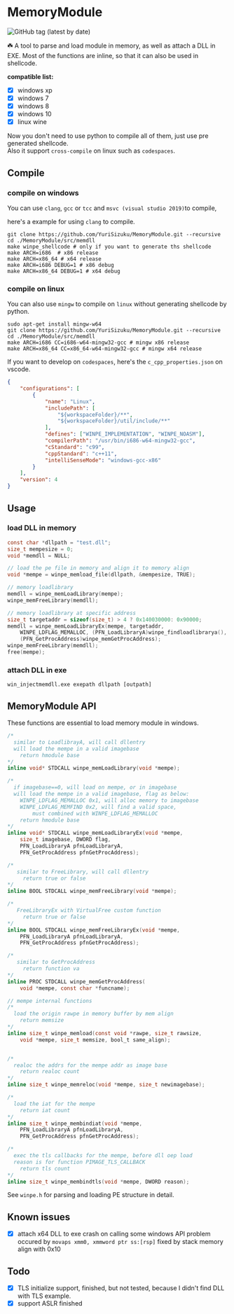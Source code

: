 # MemoryModule  

![GitHub tag (latest by date)](https://img.shields.io/github/v/tag/yurisizuku/memorymodule?color=green&label=MemoryModule)  

☘️ A tool to parse and load module in memory, as well as attach a DLL in EXE.
Most of the functions are inline, so that it can also be used in shellcode.

**compatible list:**

- [x] windows xp
- [x] windows 7
- [x] windows 8
- [x] windows 10
- [x] linux wine

Now you don't need to use python to compile all of them, just use pre generated shellcode.  
Also it support `cross-compile` on linux such as `codespaces`.

## Compile

### compile on windows

You can use `clang`, `gcc` or `tcc`  and `msvc (visual studio 2019)`to compile, 

here's a example for using `clang` to compile. 

```shell
git clone https://github.com/YuriSizuku/MemoryModule.git --recursive
cd ./MemoryModule/src/memdll
make winpe_shellcode # only if you want to generate ths shellcode
make ARCH=i686  # x86 release
make ARCH=x86_64 # x64 release 
make ARCH=i686 DEBUG=1 # x86 debug
make ARCH=x86_64 DEBUG=1 # x64 debug
```

### compile on linux

You can also use `mingw` to compile on `linux` without generating shellcode by python.  

```shell
sudo apt-get install mingw-w64
git clone https://github.com/YuriSizuku/MemoryModule.git --recursive
cd ./MemoryModule/src/memdll
make ARCH=i686 CC=i686-w64-mingw32-gcc # mingw x86 release
make ARCH=x86_64 CC=x86_64-w64-mingw32-gcc # mingw x64 release
```

If you want to develop on `codespaces`, here's the `c_cpp_properties.json` on vscode.
```json
{
    "configurations": [
        {
            "name": "Linux",
            "includePath": [
                "${workspaceFolder}/**",
                "${workspaceFolder}/util/include/**"
            ],
            "defines": ["WINPE_IMPLEMENTATION", "WINPE_NOASM"],
            "compilerPath": "/usr/bin/i686-w64-mingw32-gcc",
            "cStandard": "c99",
            "cppStandard": "c++11",
            "intelliSenseMode": "windows-gcc-x86"
        }
    ],
    "version": 4
}

```

## Usage

### load DLL in memory

```c
const char *dllpath = "test.dll";
size_t mempesize = 0;
void *memdll = NULL;

// load the pe file in memory and align it to memory align
void *mempe = winpe_memload_file(dllpath, &mempesize, TRUE); 

// memory loadlibrary
memdll = winpe_memLoadLibrary(mempe);
winpe_memFreeLibrary(memdll);

// memory loadlibrary at specific address
size_t targetaddr = sizeof(size_t) > 4 ? 0x140030000: 0x90000;
memdll = winpe_memLoadLibraryEx(mempe, targetaddr, 
    WINPE_LDFLAG_MEMALLOC, (PFN_LoadLibraryA)winpe_findloadlibrarya(), 
    (PFN_GetProcAddress)winpe_memGetProcAddress);
winpe_memFreeLibrary(memdll);
free(mempe);
```

### attach DLL in exe

```shell
win_injectmemdll.exe exepath dllpath [outpath]
```

## MemoryModule API

These functions are essential to load memory module in windows. 

```c
/*
  similar to LoadlibrayA, will call dllentry
  will load the mempe in a valid imagebase
    return hmodule base
*/
inline void* STDCALL winpe_memLoadLibrary(void *mempe);

/*
  if imagebase==0, will load on mempe, or in imagebase
  will load the mempe in a valid imagebase, flag as below:
    WINPE_LDFLAG_MEMALLOC 0x1, will alloc memory to imagebase
    WINPE_LDFLAG_MEMFIND 0x2, will find a valid space, 
        must combined with WINPE_LDFLAG_MEMALLOC
    return hmodule base
*/
inline void* STDCALL winpe_memLoadLibraryEx(void *mempe, 
    size_t imagebase, DWORD flag,
    PFN_LoadLibraryA pfnLoadLibraryA, 
    PFN_GetProcAddress pfnGetProcAddress);

/*
   similar to FreeLibrary, will call dllentry
     return true or false
*/
inline BOOL STDCALL winpe_memFreeLibrary(void *mempe);

/*
   FreeLibraryEx with VirtualFree custom function
     return true or false
*/
inline BOOL STDCALL winpe_memFreeLibraryEx(void *mempe, 
    PFN_LoadLibraryA pfnLoadLibraryA, 
    PFN_GetProcAddress pfnGetProcAddress);

/*
   similar to GetProcAddress
     return function va
*/
inline PROC STDCALL winpe_memGetProcAddress(
    void *mempe, const char *funcname);

// mempe internal functions
/*
  load the origin rawpe in memory buffer by mem align
    return memsize
*/
inline size_t winpe_memload(const void *rawpe, size_t rawsize, 
    void *mempe, size_t memsize, bool_t same_align);


/*
  realoc the addrs for the mempe addr as image base
    return realoc count
*/
inline size_t winpe_memreloc(void *mempe, size_t newimagebase);

/*
  load the iat for the mempe
    return iat count
*/
inline size_t winpe_membindiat(void *mempe, 
    PFN_LoadLibraryA pfnLoadLibraryA, 
    PFN_GetProcAddress pfnGetProcAddress);

/*
  exec the tls callbacks for the mempe, before dll oep load
  reason is for function PIMAGE_TLS_CALLBACK
    return tls count
*/
inline size_t winpe_membindtls(void *mempe, DWORD reason);
```

See `winpe.h`  for parsing and loading PE structure in detail.

## Known issues

- [x] attach x64 DLL to exe crash on calling some windows API
  problem occured by `movaps xmm0, xmmword ptr ss:[rsp]`
  fixed by stack memory align with 0x10  

## Todo

- [x] TLS initialize support, finished, but not tested, because I didn't find DLL with TLS example.  
- [x] support ASLR finished  
